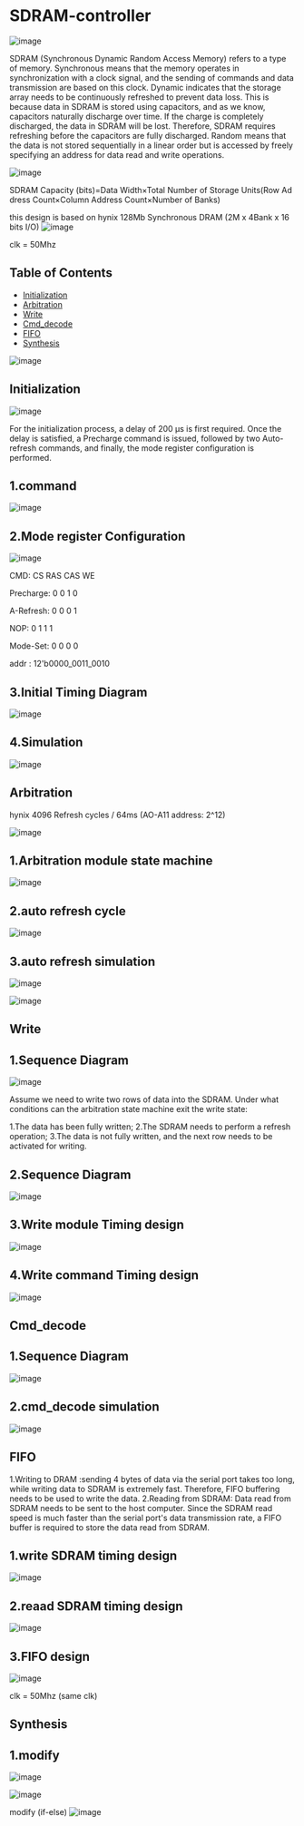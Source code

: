 # SDRAM-controller



![image](https://github.com/user-attachments/assets/e1752530-87ba-4840-bf9d-c33c70ab882d)





SDRAM (Synchronous Dynamic Random Access Memory) refers to a type of memory. Synchronous means that the memory operates in synchronization with a clock signal, and the sending of commands and data transmission are based on this clock. Dynamic indicates that the storage array needs to be continuously refreshed to prevent data loss. This is because data in SDRAM is stored using capacitors, and as we know, capacitors naturally discharge over time. If the charge is completely discharged, the data in SDRAM will be lost. Therefore, SDRAM requires refreshing before the capacitors are fully discharged. Random means that the data is not stored sequentially in a linear order but is accessed by freely specifying an address for data read and write operations.

![image](https://github.com/user-attachments/assets/e71f5ee0-ff46-4d2a-9e8b-57a340ea2700)


SDRAM Capacity (bits)=Data Width×Total Number of Storage Units(Row Address Count×Column Address Count×Number of Banks)

this design is based on hynix 128Mb Synchronous DRAM (2M x 4Bank x 16 bits I/O)
![image](https://github.com/user-attachments/assets/e3723eab-7730-4e91-950e-6e4f435f8dd4)

clk = 50Mhz











## Table of Contents

- [Initialization](#Initialization)
- [Arbitration](#Arbitration)
- [Write](#Write)
- [Cmd_decode](#Cmd_decode)
- [FIFO](#FIFO)
- [Synthesis](#Synthesis)


![image](https://github.com/user-attachments/assets/9dfaba72-a7b7-4b86-b4e6-61632cd28d9e)










## Initialization

![image](https://github.com/user-attachments/assets/b6c00525-c111-483d-aade-bd9f990dc09e)

For the initialization process, a delay of 200 µs is first required. Once the delay is satisfied, a Precharge command is issued, followed by two Auto-refresh commands, and finally, the mode register configuration is performed.




## 1.command

![image](https://github.com/user-attachments/assets/9647e808-89e0-4ff9-82ff-398a944cd7f8)


##  2.Mode register Configuration

![image](https://github.com/user-attachments/assets/cb96247f-3e97-4a03-b31b-36fbe5c03957)


CMD:                          CS           RAS            CAS            WE           

Precharge:                    0             0              1             0

A-Refresh:                    0             0              0             1

NOP:                          0             1              1             1 

Mode-Set:                     0             0              0             0

addr  :  12'b0000_0011_0010                              


## 3.Initial Timing Diagram

![image](https://github.com/user-attachments/assets/c356371c-4f7b-4520-828f-78433a1382c6)






## 4.Simulation
![image](https://github.com/user-attachments/assets/279ba957-5981-4920-8290-bcb2b105b955)




## Arbitration
hynix 4096 Refresh cycles / 64ms (AO-A11 address: 2^12)





![image](https://github.com/user-attachments/assets/65daf9e8-92e1-4fcf-a675-f72fd00e3a9a)



## 1.Arbitration module state machine

![image](https://github.com/user-attachments/assets/836bc428-201f-4561-b858-817e3ecdec10)



## 2.auto refresh cycle
![image](https://github.com/user-attachments/assets/37f061e3-aada-41c8-a79f-924d9512833f)




## 3.auto refresh simulation
![image](https://github.com/user-attachments/assets/fca9e827-f051-4bb3-867d-4ec88556731a)





![image](https://github.com/user-attachments/assets/7249c36f-1e50-4b4b-9d5c-b6b548cb6d73)








## Write


## 1.Sequence Diagram
![image](https://github.com/user-attachments/assets/f9751c02-ea54-49e7-8f7c-adf3cf9341b4)


Assume we need to write two rows of data into the SDRAM. Under what conditions can the arbitration state machine exit the write state:

1.The data has been fully written;
2.The SDRAM needs to perform a refresh operation;
3.The data is not fully written, and the next row needs to be activated for writing.


## 2.Sequence Diagram

![image](https://github.com/user-attachments/assets/e0cfd45c-d1b3-464a-993c-fc0d89e89d3f)








## 3.Write module Timing design
![image](https://github.com/user-attachments/assets/445c3314-7f19-46ed-8c3c-1dcf27bece70)



## 4.Write command Timing design
![image](https://github.com/user-attachments/assets/381dbb8c-05ea-4a14-87af-86f798961805)






## Cmd_decode
## 1.Sequence Diagram

![image](https://github.com/user-attachments/assets/583837e8-c357-4ae6-a3e4-bbe8de501215)






## 2.cmd_decode simulation



![image](https://github.com/user-attachments/assets/d1538cfa-86bf-4647-8b38-20b4a0070231)









## FIFO

1.Writing to DRAM :sending 4 bytes of data via the serial port takes too long, while writing data to SDRAM is extremely fast. Therefore, FIFO buffering needs to be used to write the data.
2.Reading from SDRAM: Data read from SDRAM needs to be sent to the host computer. Since the SDRAM read speed is much faster than the serial port's data transmission rate, a FIFO buffer is required to store the data read from SDRAM.


## 1.write SDRAM timing design


![image](https://github.com/user-attachments/assets/b1e9fa4c-e034-4408-9402-50a6280ad523)



## 2.reaad SDRAM timing design


![image](https://github.com/user-attachments/assets/dfcbd6c9-6736-4a57-a2bc-ab21047bc80e)




## 3.FIFO design


![image](https://github.com/user-attachments/assets/722b264b-7a77-450a-86d0-2b1e5024aa3b)


clk = 50Mhz (same clk)





## Synthesis

## 1.modify
![image](https://github.com/user-attachments/assets/856394dd-7951-423a-8b34-b8c6a69ab77b)

![image](https://github.com/user-attachments/assets/aefea7b2-4b0b-48f8-a9a5-aeefbc5e870a)


modify (if-else)
![image](https://github.com/user-attachments/assets/318138ab-76bf-4fdb-9143-93cb4bc5a942)









